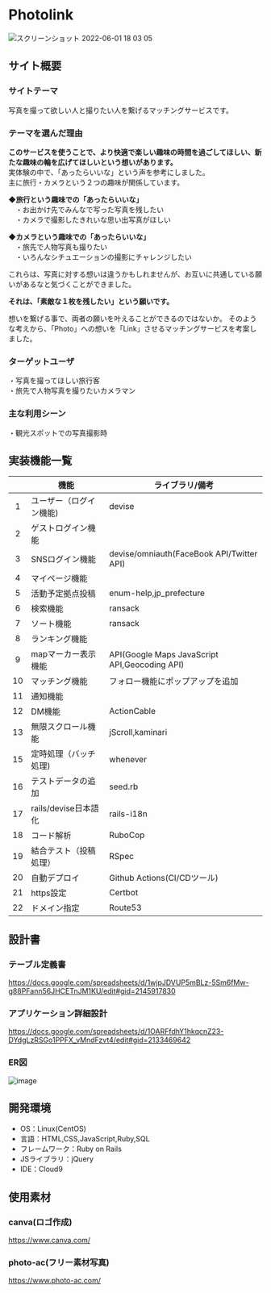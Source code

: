 # Photolink
![スクリーンショット 2022-06-01 18 03 05](https://user-images.githubusercontent.com/80334879/171368451-a666c433-9772-48b5-85d9-414cd906ebc6.png)
## サイト概要
### サイトテーマ
写真を撮って欲しい人と撮りたい人を繋げるマッチングサービスです。

### テーマを選んだ理由
**このサービスを使うことで、より快適で楽しい趣味の時間を過ごしてほしい、新たな趣味の輪を広げてほしいという想いがあります。**   
実体験の中で、「あったらいいな」という声を参考にしました。  
主に旅行・カメラという２つの趣味が関係しています。   

**◆旅行という趣味での「あったらいいな」**</br>
　・お出かけ先でみんなで写った写真を残したい </br>
　・カメラで撮影したきれいな思い出写真がほしい </br>
 
**◆カメラという趣味での「あったらいいな」** </br>
　・旅先で人物写真も撮りたい </br>
　・いろんなシチュエーションの撮影にチャレンジしたい </br>
 
これらは、写真に対する想いは違うかもしれませんが、お互いに共通している願いがあるなと気づくことができました。 
 
**それは、「素敵な１枚を残したい」という願いです。**
 
想いを繋げる事で、両者の願いを叶えることができるのではないか。 
そのような考えから、「Photo」への想いを「Link」させるマッチングサービスを考案しました。 


### ターゲットユーザ
・写真を撮ってほしい旅行客</br>
・旅先で人物写真を撮りたいカメラマン

### 主な利用シーン
・観光スポットでの写真撮影時</br>

## 実装機能一覧  
|    | 機能 | ライブラリ/備考 |  
:--:| ------------ | ----------- |    
1 | ユーザー（ログイン機能) | devise    
2 | ゲストログイン機能 |   
3 | SNSログイン機能 | devise/omniauth(FaceBook API/Twitter API)    
4 | マイページ機能 |   
5 | 活動予定拠点投稿 | enum-help,jp_prefecture    
6 | 検索機能 | ransack    
7 | ソート機能 | ransack   
8 | ランキング機能 |    
9 | mapマーカー表示機能 | API(Google Maps JavaScript API,Geocoding API)       
10 | マッチング機能 | フォロー機能にポップアップを追加    
11 | 通知機能 |   
12 | DM機能 | ActionCable    
13 | 無限スクロール機能 | jScroll,kaminari     
15 | 定時処理（バッチ処理) | whenever  
16 | テストデータの追加 | seed.rb  
17 | rails/devise日本語化 | rails-i18n
18 | コード解析 | RuboCop  
19 | 結合テスト（投稿処理） | RSpec    
20 | 自動デプロイ | Github Actions(CI/CDツール)  
21 | https設定 | Certbot  
22 | ドメイン指定 | Route53    



## 設計書
### テーブル定義書
https://docs.google.com/spreadsheets/d/1wjpJDVUP5mBLz-5Sm6fMw-g88PFann56JHCETnJM1KU/edit#gid=2145917830

### アプリケーション詳細設計
https://docs.google.com/spreadsheets/d/1OARFfdhY1hkqcnZ23-DYdgLzRSGo1PPFX_vMndFzvt4/edit#gid=2133469642

### ER図
![image](https://user-images.githubusercontent.com/80334879/165627532-73f06ca2-108e-4cf9-a406-bfff98b293f5.png)



## 開発環境
- OS：Linux(CentOS)
- 言語：HTML,CSS,JavaScript,Ruby,SQL
- フレームワーク：Ruby on Rails
- JSライブラリ：jQuery
- IDE：Cloud9

## 使用素材
### canva(ロゴ作成)
https://www.canva.com/

### photo-ac(フリー素材写真)
https://www.photo-ac.com/
